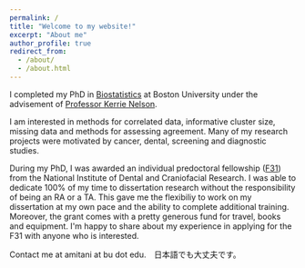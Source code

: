 ```yaml
---
permalink: /
title: "Welcome to my website!"
excerpt: "About me"
author_profile: true
redirect_from: 
  - /about/
  - /about.html
---
```




I completed my PhD in [Biostatistics](https://www.bu.edu/sph/about/departments/biostatistics/) at Boston University under the advisement of [Professor Kerrie Nelson](https://www.bu.edu/sph/profile/kerrie-nelson/). 

I am interested in methods for correlated data, informative cluster size, missing data and methods for assessing agreement. Many of my research projects were motivated by cancer, dental, screening and diagnostic studies. 

During my PhD, I was awarded an individual predoctoral fellowship ([F31](https://researchtraining.nih.gov/programs/fellowships/F31)) from the National Institute of Dental and Craniofacial Research. I was able to dedicate 100% of my time to dissertation research without the responsibility of being an RA or a TA. This gave me the flexibiliy to work on my dissertation at my own pace and the ability to complete additional training. Moreover, the grant comes with a pretty generous fund for travel, books and equipment. I'm happy to share about my experience in applying for the F31 with anyone who is interested. 

Contact me at amitani at bu dot edu.　日本語でも大丈夫です。

